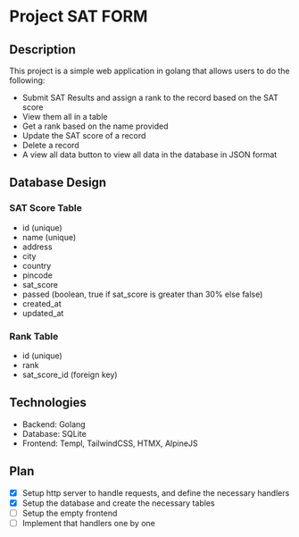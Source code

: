 # Project SAT FORM

## Description

This project is a simple web application in golang that allows users to do the following:
- Submit SAT Results and assign a rank to the record based on the SAT score
- View them all in a table
- Get a rank based on the name provided
- Update the SAT score of a record
- Delete a record
- A view all data button to view all data in the database in JSON format

## Database Design

### SAT Score Table
- id (unique)
- name (unique)
- address
- city
- country
- pincode
- sat_score
- passed (boolean, true if sat_score is greater than 30% else false)
- created_at
- updated_at

### Rank Table
- id (unique)
- rank
- sat_score_id (foreign key)

## Technologies

- Backend: Golang
- Database: SQLite
- Frontend: Templ, TailwindCSS, HTMX, AlpineJS

## Plan

- [X] Setup http server to handle requests, and define the necessary handlers
- [X] Setup the database and create the necessary tables
- [ ] Setup the empty frontend
- [ ] Implement that handlers one by one
